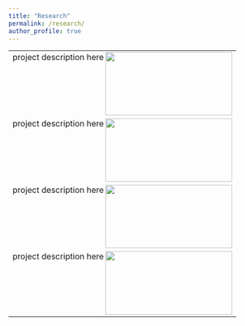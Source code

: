 ```yaml
---
title: "Research"
permalink: /research/
author_profile: true
---
```


| | 
|-|
project description here <img align="right" width="250" height="125" src="https://ekanshsareen.github.io/files/rp_1.png">|
project description here <img align="right" width="250" height="125" src="https://ekanshsareen.github.io/files/rp_1.png">|
project description here <img align="right" width="250" height="125" src="https://ekanshsareen.github.io/files/rp_1.png">|
project description here <img align="right" width="250" height="125" src="https://ekanshsareen.github.io/files/rp_1.png">|
